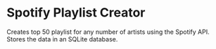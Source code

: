 # Spotify Playlist Creator
Creates top 50 playlist for any number of artists using the Spotify API. Stores the data in an SQLite database.
